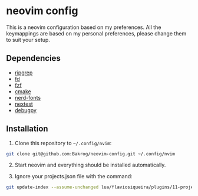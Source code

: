 # neovim config


This is a neovim configuration based on my preferences. All the keymappings
are based on my personal preferences, please change them to suit your setup.

## Dependencies

* [ripgrep](https://github.com/BurntSushi/ripgrep)
* [fd](https://github.com/sharkdp/fd)
* [fzf](https://github.com/junegunn/fzf)
* [cmake](https://formulae.brew.sh/formula/cmake)
* [nerd-fonts](https://github.com/ryanoasis/nerd-fonts?tab=readme-ov-file#font-installation)
* [nextest](https://nexte.st/docs/installation/pre-built-binaries/#macos-universal)
* [debugpy](https://github.com/microsoft/debugpy)


## Installation

1. Clone this repository to `~/.config/nvim`:

```sh
git clone git@github.com:Bakrog/neovim-config.git ~/.config/nvim
```

2. Start neovim and everything should be installed automatically.

3. Ignore your projects.json file with the command:

```sh
git update-index --assume-unchanged lua/flaviosiqueira/plugins/11-projects.json
```
